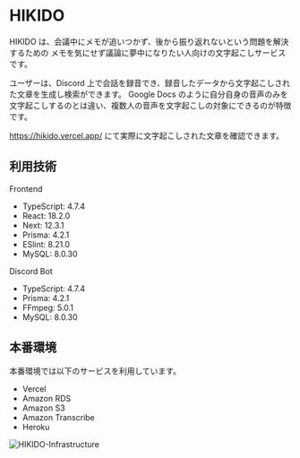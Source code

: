 # HIKIDO

HIKIDO は、会議中にメモが追いつかず、後から振り返れないという問題を解決するための
メモを気にせず議論に夢中になりたい人向けの文字起こしサービスです。

ユーザーは、Discord 上で会話を録音でき、録音したデータから文字起こしされた文章を生成し検索ができます。
Google Docs のように自分自身の音声のみを文字起こしするのとは違い、複数人の音声を文字起こしの対象にできるのが特徴です。

https://hikido.vercel.app/ にて実際に文字起こしされた文章を確認できます。

## 利用技術

Frontend
- TypeScript: 4.7.4
- React: 18.2.0 
- Next: 12.3.1
- Prisma: 4.2.1
- ESlint: 8.21.0
- MySQL: 8.0.30

Discord Bot
- TypeScript: 4.7.4
- Prisma: 4.2.1
- FFmpeg: 5.0.1
- MySQL: 8.0.30

## 本番環境

本番環境では以下のサービスを利用しています。
- Vercel
- Amazon RDS
- Amazon S3
- Amazon Transcribe
- Heroku

![HIKIDO-Infrastructure](https://user-images.githubusercontent.com/45173523/195976153-417f43b9-55b4-4993-800e-93f6832c96ee.png)


